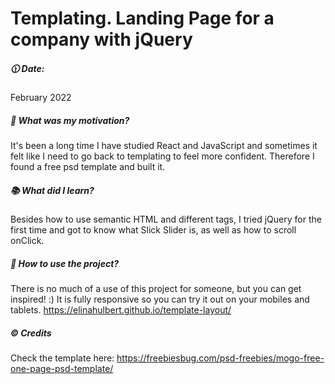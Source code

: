 # Templating. Landing Page for a company with jQuery
##### :clock1130: Date: 
February 2022
##### :muscle: What was my motivation?
It's been a long time I have studied React and JavaScript and sometimes it felt like I need to go back to templating to feel more confident. Therefore I found a free psd template and built it.
##### :books: What did I learn?
Besides how to use semantic HTML and different tags, I tried jQuery for the first time and got to know what Slick Slider is, as well as how to scroll onClick.
##### :flashlight: How to use the project?
There is no much of a use of this project for someone, but you can get inspired! :) It is fully responsive so you can try it out on your mobiles and tablets. 
https://elinahulbert.github.io/template-layout/
##### :copyright: Credits
Check the template here: https://freebiesbug.com/psd-freebies/mogo-free-one-page-psd-template/
